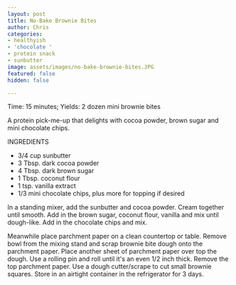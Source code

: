 ```yaml
---
layout: post
title: No-Bake Brownie Bites
author: Chris
categories:
- healthyish
- 'chocolate '
- protein snack
- sunbutter
image: assets/images/no-bake-brownie-bites.JPG
featured: false
hidden: false

---
```

Time: 15 minutes; Yields: 2 dozen mini brownie bites

A protein pick-me-up that delights with cocoa powder, brown sugar and mini chocolate chips.

INGREDIENTS

* 3/4 cup sunbutter
* 3 Tbsp. dark cocoa powder
* 4 Tbsp. dark brown sugar
* 1 Tbsp. coconut flour
* 1 tsp. vanilla extract
* 1/3 mini chocolate chips, plus more for topping if desired

In a standing mixer, add the sunbutter and cocoa powder. Cream together until smooth. Add in the brown sugar, coconut flour, vanilla and mix until dough-like. Add in the chocolate chips and mix.

Meanwhile place parchment paper on a clean countertop or table. Remove bowl from the mixing stand and scrap brownie bite dough onto the parchment paper. Place another sheet of parchment paper over top the dough. Use a rolling pin and roll until it's an even 1/2 inch thick. Remove the top parchment paper. Use a dough cutter/scrape to cut small brownie squares. Store in an airtight container in the refrigerator for 3 days. 